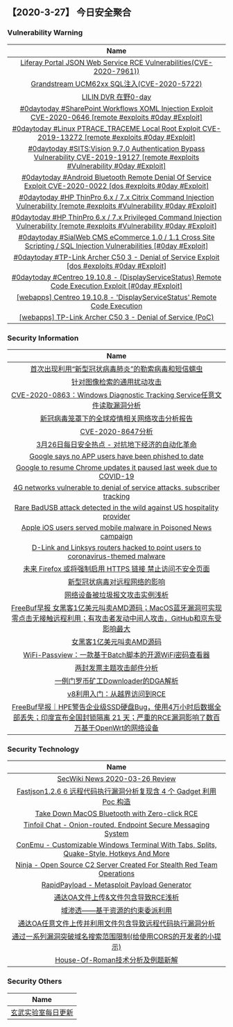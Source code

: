 
 ##   【2020-3-27】 今日安全聚合


###  						       							Vulnerability Warning

|                             Name                             |
| :----------------------------------------------------------: |
|[Liferay Portal JSON Web Service RCE Vulnerabilities(CVE-2020-7961))](https://www.seebug.org/vuldb/ssvid-98193)|
|[Grandstream UCM62xx SQL注入(CVE-2020-5722)](https://www.seebug.org/vuldb/ssvid-98192)|
|[LILIN DVR 在野0-day](https://www.seebug.org/vuldb/ssvid-98191)|
|[#0daytoday #SharePoint Workflows XOML Injection Exploit CVE-2020-0646 [remote #exploits  #0day #Exploit]](http://0day.today/exploits/34152)|
|[#0daytoday #Linux PTRACE_TRACEME Local Root Exploit CVE-2019-13272 [remote #exploits  #0day #Exploit]](http://0day.today/exploits/34151)|
|[#0daytoday #SITS:Vision 9.7.0 Authentication Bypass Vulnerability CVE-2019-19127 [remote #exploits #Vulnerability #0day #Exploit]](http://0day.today/exploits/34150)|
|[#0daytoday #Android Bluetooth Remote Denial Of Service Exploit CVE-2020-0022 [dos #exploits  #0day #Exploit]](http://0day.today/exploits/34149)|
|[#0daytoday #HP ThinPro 6.x / 7.x Citrix Command Injection Vulnerability [remote #exploits #Vulnerability #0day #Exploit]](http://0day.today/exploits/34148)|
|[#0daytoday #HP ThinPro 6.x / 7.x Privileged Command Injection Vulnerability [remote #exploits #Vulnerability #0day #Exploit]](http://0day.today/exploits/34147)|
|[#0daytoday #SialWeb CMS eCommerce 1.0 / 1.1 Cross Site Scripting / SQL Injection Vulnerabilities [#0day #Exploit]](http://0day.today/exploits/34146)|
|[#0daytoday #TP-Link Archer C50 3 - Denial of Service Exploit  [dos #exploits  #0day #Exploit]](http://0day.today/exploits/34144)|
|[#0daytoday #Centreo 19.10.8 - (DisplayServiceStatus) Remote Code Execution Exploit [#0day #Exploit]](http://0day.today/exploits/34145)|
|[[webapps] Centreo 19.10.8 - 'DisplayServiceStatus' Remote Code Execution](https://www.exploit-db.com/exploits/48256)|
|[[webapps] TP-Link Archer C50 3 - Denial of Service (PoC)](https://www.exploit-db.com/exploits/48255)|

### 						        							Security Information
|                             Name                                    |
| :----------------------------------------------------------: |
|[首次出现利用“新型冠状病毒肺炎”的勒索病毒和短信蠕虫](https://www.anquanke.com/post/id/201598)|
|[针对图像检索的通用扰动攻击](https://www.anquanke.com/post/id/200745)|
|[CVE-2020-0863：Windows Diagnostic Tracking Service任意文件读取漏洞分析](https://www.anquanke.com/post/id/201638)|
|[新冠病毒笼罩下的全球疫情相关网络攻击分析报告](https://www.anquanke.com/post/id/201778)|
|[CVE-2020-8647分析](https://www.anquanke.com/post/id/201767)|
|[3月26日每日安全热点 - 对抗地下经济的自动化革命](https://www.anquanke.com/post/id/201763)|
|[Google says no APP users have been phished to date](https://www.zdnet.com/article/google-says-no-app-users-have-been-phished-to-date/#ftag=RSSbaffb68)|
|[Google to resume Chrome updates it paused last week due to COVID-19](https://www.zdnet.com/article/google-to-resume-chrome-updates-it-paused-last-week-due-to-covid-19/#ftag=RSSbaffb68)|
|[4G networks vulnerable to denial of service attacks, subscriber tracking](https://www.zdnet.com/article/100-of-4g-networks-vulnerable-to-denial-of-service-attacks-researchers-claim/#ftag=RSSbaffb68)|
|[Rare BadUSB attack detected in the wild against US hospitality provider](https://www.zdnet.com/article/rare-badusb-attack-detected-in-the-wild-against-us-hospitality-provider/#ftag=RSSbaffb68)|
|[Apple iOS users served mobile malware in Poisoned News campaign](https://www.zdnet.com/article/apple-ios-users-served-mobile-malware-in-operation-poisoned-news-campaign/#ftag=RSSbaffb68)|
|[D-Link and Linksys routers hacked to point users to coronavirus-themed malware](https://www.zdnet.com/article/d-link-and-linksys-routers-hacked-to-point-users-to-coronavirus-themed-malware/#ftag=RSSbaffb68)|
|[未来 Firefox 或将强制启用 HTTPS 链接 禁止访问不安全页面](https://linux.cn/article-12040-1.html?utm_source=rss&utm_medium=rss)|
|[新型冠状病毒对远程网络的影响](https://linux.cn/article-12039-1.html?utm_source=rss&utm_medium=rss)|
|[网络设备被垃圾报文攻击实例浅析](https://www.freebuf.com/articles/network/230056.html)|
|[FreeBuf早报  女黑客1亿美元叫卖AMD源码；MacOS蓝牙漏洞可实现零点击无接触远程利用；有攻击者发动中间人攻击，GitHub和京东受影响最大](https://www.freebuf.com/news/231648.html)|
|[女黑客1亿美元叫卖AMD源码](https://www.freebuf.com/news/231641.html)|
|[WiFi-Passview：一款基于Batch脚本的开源WiFi密码查看器](https://www.freebuf.com/articles/network/229287.html)|
|[两封发票主题攻击邮件分析](https://www.freebuf.com/articles/system/229856.html)|
|[一例门罗币矿工Downloader的DGA解析](https://www.freebuf.com/articles/others-articles/228761.html)|
|[v8利用入门：从越界访问到RCE](https://www.freebuf.com/vuls/230182.html)|
|[FreeBuf早报｜HPE警告企业级SSD硬盘Bug，使用4万小时后数据全部丢失；印度宣布全国封锁隔离 21 天；严重的RCE漏洞影响了数百万基于OpenWrt的网络设备](https://www.freebuf.com/news/231547.html)|

### 						        							Security  Technology
|                             Name                                    |
| :----------------------------------------------------------: |
|[SecWiki News 2020-03-26 Review](http://www.sec-wiki.com/?2020-03-26)|
|[Fastjson1.2.6 6 远程代码执行漏洞分析复现含 4 个 Gadget 利用 Poc 构造](https://paper.seebug.org/1155/)|
|[Take Down MacOS Bluetooth with Zero-click RCE](http://blogs.360.cn/post/macOS_Bluetoothd_0-click.html)|
|[Tinfoil Chat - Onion-routed, Endpoint Secure Messaging System](http://www.kitploit.com/2020/03/tinfoil-chat-onion-routed-endpoint.html)|
|[ConEmu - Customizable Windows Terminal With Tabs, Splits, Quake-Style, Hotkeys And More](http://www.kitploit.com/2020/03/conemu-customizable-windows-terminal.html)|
|[Ninja - Open Source C2 Server Created For Stealth Red Team Operations](http://www.kitploit.com/2020/03/ninja-open-source-c2-server-created-for.html)|
|[RapidPayload - Metasploit Payload Generator](http://www.kitploit.com/2020/03/rapidpayload-metasploit-payload.html)|
|[通达OA文件上传&文件包含导致RCE浅析](http://xz.aliyun.com/t/7424)|
|[域渗透——基于资源的约束委派利用](http://xz.aliyun.com/t/7454)|
|[通达OA任意文件上传并利用文件包含导致远程代码执行漏洞分析](http://xz.aliyun.com/t/7423)|
|[通过一系列漏洞突破域名搜索范围限制(给使用CORS的开发者的小提示)](http://xz.aliyun.com/t/7428)|
|[House-Of-Roman技术分析及例题新解](http://xz.aliyun.com/t/7426)|

### 						        							Security  Others
|                             Name                                    |
| :----------------------------------------------------------: |
|[玄武实验室每日更新](https://weibo.com/p/1006065582522936/wenzhang?from=page_100606_profile&wvr=6&mod=wenzhangmore)|

